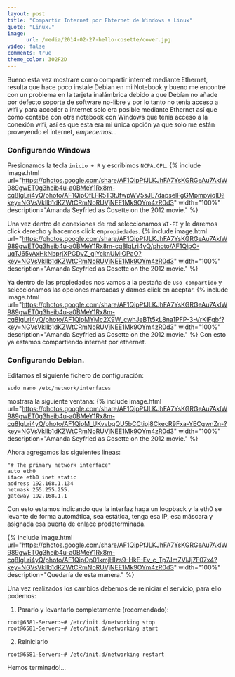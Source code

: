 ```yaml
---
layout: post
title: "Compartir Internet por Ehternet de Windows a Linux"
quote: "Linux."
image:
      url: /media/2014-02-27-hello-cosette/cover.jpg
video: false
comments: true
theme_color: 302F2D
---
```


Bueno esta vez mostrare como compartir internet mediante Ethernet, resulta que hace poco instale  Debian en mi Notebook y bueno  me encontré con un problema en la tarjeta inalámbrica debido a que Debían no añade por defecto soporte de software no-libre y por lo tanto no tenía acceso a wifi y para acceder a internet solo era posible mediante Ethernet así que como contaba con otra notebook con Windows que tenía acceso a la conexión wifi, así es que esta era mi única opción ya que solo me están proveyendo el internet, _empecemos_...

### Configurando Windows

Presionamos la tecla `inicio + R` y escribimos `NCPA.CPL`.
{% include image.html url="https://photos.google.com/share/AF1QipPfJLKJhFA7YsKGRGeAu7AklW989gwET0g3heib4u-a0BMeY1Rx8m-cq8IgLri4yQ/photo/AF1QipOfLFR5T3tJfwpWV5sJE7dapselFgGMpmpviqlD?key=NGVsVkllb1dKZWtCRmNoRUVjNEE1Mk9OYm4zR0d3" width="100%" description="Amanda Seyfried as Cosette on the 2012 movie." %}


Una vez dentro de conexiones de red seleccionamos `WI-FI` y le daremos click derecho y hacemos click en`propiedades`.
{% include image.html url="https://photos.google.com/share/AF1QipPfJLKJhFA7YsKGRGeAu7AklW989gwET0g3heib4u-a0BMeY1Rx8m-cq8IgLri4yQ/photo/AF1QipO-uqTJ65vAxHkNbprjXPGDvZ_qlYcknUMiOPaO?key=NGVsVkllb1dKZWtCRmNoRUVjNEE1Mk9OYm4zR0d3" width="100%" description="Amanda Seyfried as Cosette on the 2012 movie." %}


Ya dentro de las propiedades nos vamos a la pestaña de `Uso compartido` y seleccionamos las opciones marcadas y damos click en aceptar.
{% include image.html url="https://photos.google.com/share/AF1QipPfJLKJhFA7YsKGRGeAu7AklW989gwET0g3heib4u-a0BMeY1Rx8m-cq8IgLri4yQ/photo/AF1QipMYMc2X9W_cwhJeBTt5kL8na1PFP-3-VrKiFgbf?key=NGVsVkllb1dKZWtCRmNoRUVjNEE1Mk9OYm4zR0d3" width="100%" description="Amanda Seyfried as Cosette on the 2012 movie." %}
Con esto ya estamos compartiendo internet por ethernet.

### Configurando Debian.

Editamos el siguiente fichero de configuración:
~~~
sudo nano /etc/network/interfaces
~~~
mostrara la siguiente ventana:
{% include image.html url="https://photos.google.com/share/AF1QipPfJLKJhFA7YsKGRGeAu7AklW989gwET0g3heib4u-a0BMeY1Rx8m-cq8IgLri4yQ/photo/AF1QipM_UKvvbgQU5bCCtipj8CkecR9Fxa-YECgwnZn-?key=NGVsVkllb1dKZWtCRmNoRUVjNEE1Mk9OYm4zR0d3" width="100%" description="Amanda Seyfried as Cosette on the 2012 movie." %}

Ahora agregamos las siguientes lineas:
~~~
"# The primary network interface"
auto eth0
iface eth0 inet static
address 192.168.1.134
netmask 255.255.255.
gateway 192.168.1.1
~~~
Con esto estamos indicando que la interfaz haga un loopback y la eth0 se levante de forma automática, sea estática, tenga esa IP, esa máscara y asignada esa puerta de enlace predeterminada.

{% include image.html url="https://photos.google.com/share/AF1QipPfJLKJhFA7YsKGRGeAu7AklW989gwET0g3heib4u-a0BMeY1Rx8m-cq8IgLri4yQ/photo/AF1QipOp01kmjHlzs9-HkE-Ev_c_Tp7JmZVIJj7F07x4?key=NGVsVkllb1dKZWtCRmNoRUVjNEE1Mk9OYm4zR0d3" width="100%" description="Quedaría de esta manera." %}

Una vez realizados los cambios debemos de reiniciar el servicio, para ello podemos:
1. Pararlo y levantarlo completamente (recomendado):
~~~
root@6581-Server:~# /etc/init.d/networking stop
root@6581-Server:~# /etc/init.d/networking start
~~~
2. Reiniciarlo
~~~
root@6581-Server:~# /etc/init.d/networking restart
~~~
Hemos terminado!...
